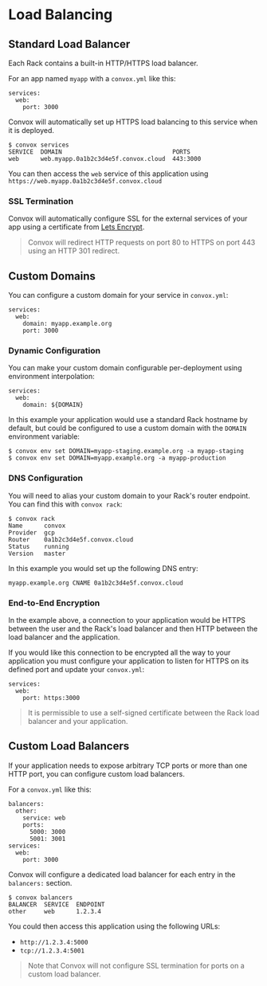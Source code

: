 # Load Balancing

## Standard Load Balancer

Each Rack contains a built-in HTTP/HTTPS load balancer.

For an app named `myapp` with a `convox.yml` like this:

    services:
      web:
        port: 3000

Convox will automatically set up HTTPS load balancing to this service when it is deployed.

    $ convox services
    SERVICE  DOMAIN                               PORTS
    web      web.myapp.0a1b2c3d4e5f.convox.cloud  443:3000

You can then access the `web` service of this application using `https://web.myapp.0a1b2c3d4e5f.convox.cloud`

### SSL Termination

Convox will automatically configure SSL for the external services of your app using a certificate from
[Lets Encrypt](https://letsencrypt.org/).

> Convox will redirect HTTP requests on port 80 to HTTPS on port 443 using an HTTP 301 redirect.

## Custom Domains

You can configure a custom domain for your service in `convox.yml`:

    services:
      web:
        domain: myapp.example.org
        port: 3000

### Dynamic Configuration

You can make your custom domain configurable per-deployment using environment interpolation:

    services:
      web:
        domain: ${DOMAIN}

In this example  your application would use a standard Rack hostname by default, but could be
configured to use a custom domain with the `DOMAIN` environment variable:

    $ convox env set DOMAIN=myapp-staging.example.org -a myapp-staging
    $ convox env set DOMAIN=myapp.example.org -a myapp-production

### DNS Configuration

You will need to alias your custom domain to your Rack's router endpoint. You can find this with `convox rack`:

    $ convox rack
    Name      convox
    Provider  gcp
    Router    0a1b2c3d4e5f.convox.cloud
    Status    running
    Version   master

In this example you would set up the following DNS entry:

    myapp.example.org CNAME 0a1b2c3d4e5f.convox.cloud

### End-to-End Encryption

In the example above, a connection to your application would be HTTPS between the user and the Rack's load
balancer and then HTTP between the load balancer and the application.

If you would like this connection to be encrypted all the way to your application you must configure your
application to listen for HTTPS on its defined port and update your `convox.yml`:

    services:
      web:
        port: https:3000

> It is permissible to use a self-signed certificate between the Rack load balancer and your application.

## Custom Load Balancers

If your application needs to expose arbitrary TCP ports or more than one HTTP port, you can configure
custom load balancers.

For a `convox.yml` like this:

    balancers:
      other:
        service: web
        ports:
          5000: 3000
          5001: 3001
    services:
      web:
        port: 3000

Convox will configure a dedicated load balancer for each entry in the `balancers:` section.

    $ convox balancers
    BALANCER  SERVICE  ENDPOINT
    other     web      1.2.3.4

You could then access this application using the following URLs:

* `http://1.2.3.4:5000`
* `tcp://1.2.3.4:5001`

> Note that Convox will not configure SSL termination for ports on a custom load balancer.